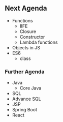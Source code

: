 ## Next Agenda

- Functions
  - IIFE
  - Closure
  - Constructor
  - Lambda functions
- Objects in JS
- ES6
  - class

### Further Agenda

- Java
  - Core Java
- SQL
- Advance SQL
- JSP
- Spring Boot
- React
